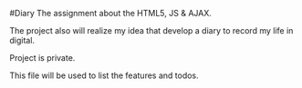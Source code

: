 #Diary
The assignment about the HTML5, JS & AJAX.

The project also will realize my idea that develop a diary to record my life in digital.

Project is private.

This file will be used to list the features and todos. 